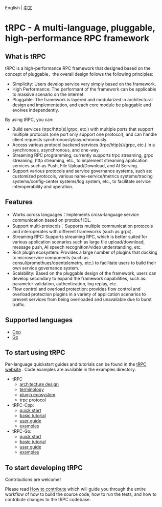 English | [中文](README.zh_CN.md)

# tRPC -  A multi-language, pluggable, high-performance RPC framework

## What is tRPC

tRPC is a high-performance RPC framework that designed based on the concept of pluggable，the overall design follows the following principles:
- Simplicity: Users develop service very simply based on the framework.
- High Performance: The performant of the framework can be applicable to massive scenario on the internet.
- Pluggable: The framework is layered and modularized in architectural design and implementation, and each core module be pluggable and evolves independently.

By using tRPC, you can:
- Build services (trpc/http(s)/grpc, etc.) with multiple ports that support multiple protocols (one port only support one protocol), and can handle client requests synchronously/asynchronously.
- Access various protocol backend services (trpc/http(s)/grpc, etc.) in a synchronous, asynchronous, and one-way.
- Streaming RPC programming, currently supports trpc streaming, grpc streaming, http streaming, etc., to implement streaming application services such as Push, File Upload/Download, and AI Serving.
- Support various protocols and service governance systems, such as: customized protocols, various name-service/metrics systems/tracing systems/config-center systems/log system, etc., to facilitate service interoperability and operation.

## Features

- Works across languages：Implements cross-language service communication based on protobuf IDL.
- Support multi-protocols：Supports multiple communication protocols and interoperates with different frameworks (such as grpc).
- Streaming RPC: Supports streaming RPC, which is better suited for various application scenarios such as large file upload/download, message push, AI speech recognition/video understanding, etc.
- Rich plugin ecosystem: Provides a large number of plugins that docking to microservice components (such as consul/promethues/opentelemetry, etc.) to facilitate users to build their own service governance system.
- Scalability: Based on the pluggable design of the framework,  users can develop secondary to expand the framework capabilities, such as: parameter validation, authentication, log replay, etc.
- Flow control and overload protection: provides flow control and overload protection plugins in a variety of application scenarios to prevent services from being overloaded and unavailable due to burst traffic.

## Supported languages

- [Cpp](https://github.com/trpc-group/trpc-cpp)
- [Go](https://github.com/trpc-group/trpc-go)

## To start using tRPC

Per-language quickstart guides and tutorials can be found in the [tRPC website](https://trpc.group/docs/) . Code examples are available in the examples directory.

- tRPC
    - [architecture design](https://github.com/trpc-group/trpc/blob/main/docs/en/architecture_design.md)
    - [terminology](https://github.com/trpc-group/trpc/blob/main/docs/en/terminology.md)
    - [plugin ecosystem](https://github.com/trpc-group/trpc/blob/main/docs/en/plugin_ecosystem.md)
    - [trpc protocol](https://github.com/trpc-group/trpc/blob/main/docs/en/trpc_protocol_design.md)
- tRPC-Cpp:
    - [quick start](https://github.com/trpc-group/trpc-cpp/blob/main/docs/en/quick_start.md)
    - [basic tutorial](https://github.com/trpc-group/trpc-cpp/blob/main/docs/en/basic_tutorial.md)
    - [user guide](https://github.com/trpc-group/trpc-cpp/tree/main/docs)
    - [examples](https://github.com/trpc-group/trpc-cpp/tree/main/examples)
- tRPC-Go:
    - [quick start](https://github.com/trpc-group/trpc-go/blob/main/docs/quick_start.md)
    - [basic tutorial](https://github.com/trpc-group/trpc-go/blob/main/docs/basics_tutorial.md)
    - [user guide](https://github.com/trpc-group/trpc-go/tree/main/docs/README.md)
    - [examples](https://github.com/trpc-group/trpc-go/tree/main/examples)

## To start developing tRPC

Contributions are welcome!

Please read [How to contribute](https://github.com/trpc-group/trpc/blob/main/CONTRIBUTORS.md) which will guide you through the entire workflow of how to build the source code, how to run the tests, and how to contribute changes to the tRPC codebase.
